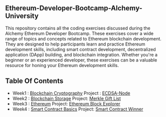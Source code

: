 ## Ethereum-Developer-Bootcamp-Alchemy-University
This repository contains all the coding exercises discussed during the Alchemy Ethereum Developer Bootcamp. These exercises cover a wide range of topics and concepts related to Ethereum blockchain development. They are designed to help participants learn and practice Ethereum development skills, including smart contract development, decentralized application (DApp) building, and blockchain integration. Whether you're a beginner or an experienced developer, these exercises can be a valuable resource for honing your Ethereum development skills.

## Table Of Contents 
- Week1 : [Blockchain Cryptography](https://github.com/jitendragangwar123/Ethereum-Developer-Bootcamp-Alchemy-University/tree/main/Week-1)
        Project : [ECDSA-Node](https://github.com/jitendragangwar123/ECDSA-Node)
- Week2 : [Blockchain Storage](https://github.com/jitendragangwar123/Ethereum-Developer-Bootcamp-Alchemy-University/tree/main/Week-2)
        Project: [Merkle Gift List](https://github.com/jitendragangwar123/Merkle-Tree-Gift-List)
- Week3 : [Ethereum](https://github.com/jitendragangwar123/Ethereum-Developer-Bootcamp-Alchemy-University/tree/main/Week-3)
        Project: [Ethereum Block Explorer]()
- Week4 : [Smart Contract Basics](https://github.com/jitendragangwar123/Ethereum-Developer-Bootcamp-Alchemy-University/tree/main/Week-4)
        Project: [Smart Contract Winner]()
